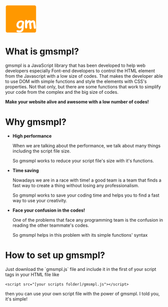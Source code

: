 <p ><img src="https://github.com/yahaielbnna/gmsmpl/blob/main/gmsmpl.png" width="100" alt="gmsmpl Logo"></p>

# What is gmsmpl?
 <p>gmsmpl is a JavaScript library that has been developed to help web developers especially Font-end developers to control the HTML element from the Javascript with a low size of codes. That makes the developer able to use DOM with simple functions and style the elements with CSS's properties. Not that only, but there are some functions that work to simplify your code from the complex and the big size of codes.</p>
<b>Make your website alive and awesome with a low number of codes!</b>

# Why gmsmpl? 
<ul>
  <li>
    <b>High performance</b>
    <br/>
    <p>When we are talking about the performance, we talk about many things including the script file size.</p>
     <p>So gmsmpl works to reduce your script file's size with it's functions.</p>
  </li>
  <li>
    <b> Time saving </b><br>
    <p>Nowadays we are in a race with time! a good team is a team that finds a fast way to create a thing without losing any professionalism.</p>
    <p>So gmsmpl works to save your coding time and helps you to find a fast way to use your creativity.</p>
  </li>
  <li>
    <b>Face your confusion in the codes!</b>
    <p>One of the problems that face any programming team is the confusion in reading the other teammate's codes.</p>
    <p>So gmsmpl helps in this problem with its simple functions' syntax</p>
  </li>
</ul>

# How to set up gmsmpl?

<span>
Just download the `gmsmpl.js` file and include it in the first of your script tags in your HTML file like

```
<script src="[your scripts folder]/gmsmpl.js"></script>
```
then you can use your own script file with the power of gmsmpl. I told you, it's simple!
</span>
